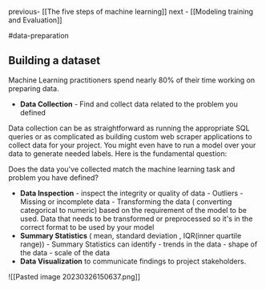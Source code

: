 previous- [[The five steps of machine learning]]
next - [[Modeling training and Evaluation]]

#data-preparation

## Building a dataset 

Machine Learning practitioners spend nearly 80% of their time working on preparing data.

- **Data Collection**  - Find and collect data related to the problem you defined

Data collection can be as straightforward as running the appropriate SQL queries or as complicated as building custom web scraper applications to collect data for your project. You might even have to run a model over your data to generate needed labels. Here is the fundamental question:  
  
Does the data you've collected match the machine learning task and problem you have defined?

- **Data Inspection** - inspect the integrity or quality of data 
				- Outliers
				- Missing or incomplete data
				- Transforming the data ( converting categorical to numeric) based on the requirement of the model to be used. Data that needs to be transformed or preprocessed so it's in the correct format to be used by your model
- **Summary Statistics** ( mean, standard deviation , IQR(inner quartile range))
				- Summary Statistics can identify 
						- trends in the data
						- shape of the data
						- scale of the data
- **Data Visualization** to communicate findings to project stakeholders.

![[Pasted image 20230326150637.png]]



